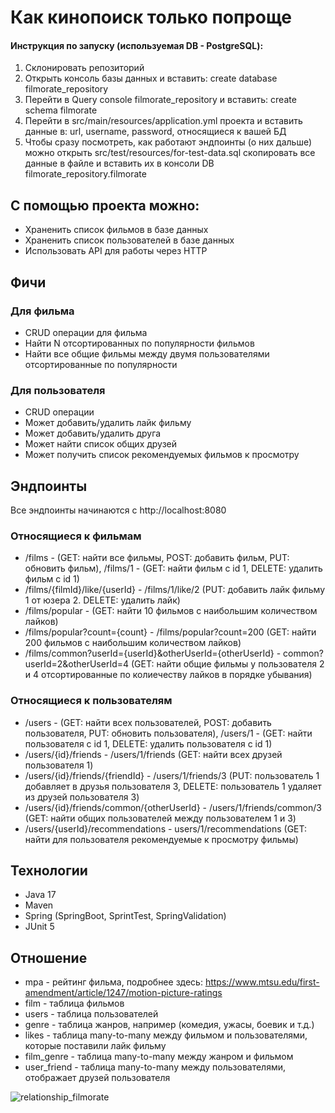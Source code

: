 # Как кинопоиск только попроще
#### Инструкция по запуску (используемая DB - PostgreSQL):
1. Склонировать репозиторий
2. Открыть консоль базы данных и вставить: create database filmorate_repository
3. Перейти в Query console filmorate_repository и вставить: create schema filmorate
4. Перейти в src/main/resources/application.yml проекта и вставить данные в: url, username, password, относящиеся к вашей БД
5. Чтобы сразу посмотреть, как работают эндпоинты (о них дальше) можно открыть src/test/resources/for-test-data.sql скопировать все данные в файле и вставить их в консоли DB filmorate_repository.filmorate

## С помощью проекта можно:
- Храненить список фильмов в базе данных
- Храненить список пользователей в базе данных
- Использовать API для работы через HTTP

## Фичи
### Для фильма
- CRUD операции для фильма
- Найти N отсортированных по популярности фильмов
- Найти все общие фильмы между двумя пользователями отсортированные по популярности
### Для пользователя
- CRUD операции
- Может добавить/удалить лайк фильму
- Может добавить/удалить друга
- Может найти список общих друзей
- Может получить список рекомендуемых фильмов к просмотру

## Эндпоинты
Все эндпоинты начинаются с http://localhost:8080
### Относящиеся к фильмам
- /films - (GET: найти все фильмы, POST: добавить фильм, PUT: обновить фильм), /films/1 - (GET: найти фильм с id 1, DELETE: удалить фильм с id 1) 
- /films/{filmId}/like/{userId} - /films/1/like/2 (PUT: добавить лайк фильму 1 от юзера 2. DELETE: удалить лайк)
- /films/popular - (GET: найти 10 фильмов с наибольшим количеством лайков)
- /films/popular?count={count} - /films/popular?count=200 (GET: найти 200 фильмов с наибольшим количеством лайков)
- /films/common?userId={userId}&otherUserId={otherUserId} - common?userId=2&otherUserId=4 (GET: найти общие фильмы у пользователя 2 и 4 отсортированные по колиечеству лайков в порядке убывания)

### Относящиеся к пользователям
- /users - (GET: найти всех пользователей, POST: добавить пользователя, PUT: обновить пользователя), /users/1 - (GET: найти пользователя с id 1, DELETE: удалить пользователя с id 1) 
- /users/{id}/friends - /users/1/friends (GET: найти всех друзей пользователя 1) 
- /users/{id}/friends/{friendId} - /users/1/friends/3 (PUT: пользователь 1 добавляет в друзья пользователя 3, DELETE: пользователь 1 удаляет из друзей пользователя 3)
- /users/{id}/friends/common/{otherUserId} - /users/1/friends/common/3 (GET: найти общих пользователей между пользователем 1 и 3)
- /users/{userId}/recommendations - users/1/recommendations (GET: найти для пользователя рекомендуемые к просмотру фильмы)


## Технологии
- Java 17
- Maven
- Spring (SpringBoot, SprintTest, SpringValidation)
- JUnit 5

## Отношение

- mpa - рейтинг фильма, подробнее здесь: https://www.mtsu.edu/first-amendment/article/1247/motion-picture-ratings
- film - таблица фильмов
- users - таблица пользователей
- genre - таблица жанров, например (комедия, ужасы, боевик и т.д.)
- likes - таблица many-to-many между фильмом и пользователями, которые поставили лайк фильму
- film_genre - таблица many-to-many между жанром и фильмом
- user_friend - таблица many-to-many между пользователями, отображает друзей пользователя

![relationship_filmorate](https://user-images.githubusercontent.com/85733978/176130929-94696cc8-358a-4957-a74c-b2085c840c28.png)
